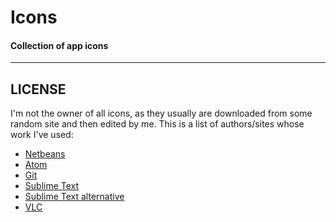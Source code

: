 Icons
=====

#### Collection of app icons

****

## LICENSE

I'm not the owner of all icons, as they usually are downloaded from some random site and then edited by me. This is a list of authors/sites whose work I've used:

* [Netbeans](http://cameronoxley.github.io/netbeans-icon-osx/)
* [Atom](https://www.google.com/search?sa=G&hl=es-419&tbs=simg:CAESpQIJaaW5smg4zXwamQILEKjU2AQaBAgBCAoMCxCwjKcIGmIKYAgDEijyAfMB4QHfAZoG9AbjAfEGugLAA6Q0_1zOjNJo9wD27P6I0wT26KJ00GjCIvidZc2N2Z8W98ru3f_1DwWQGSv936ctRKcg9CYK5XtFMmWs0I09-5dH-OFXgAMZEgBAwLEI6u_1ggaCgoICAESBFUtGaIMCxCd7cEJGoQBChgKBmNpcmNsZdqliPYDCgoIL20vMDF2a2wKGwoIZ3JhcGhpY3PapYj2AwsKCS9tLzAyMXNkZwobCghjbGlwIGFydNqliPYDCwoJL20vMDNnMDl0ChYKBGljb27apYj2AwoKCC9tLzAzdHFqChYKBHNpZ27apYj2AwoKCC9tLzA2enNxDA&q=atom+github&tbm=isch&ved=0ahUKEwil1P7FiL_PAhXG3SYKHdfuB6kQsw4IMw&biw=1920&bih=996#hl=es-419&tbm=isch&q=atom+mac+icon)
* [Git](https://dribbble.com/shots/1694053-Git-App-Icon)
* [Sublime Text](https://github.com/snwh/paper-icon-theme)
* [Sublime Text alternative](https://dribbble.com/shots/2247344-Sublime-Text-Icon)
* [VLC](http://www.icon100.com/icon/182552/vlc-flat)
